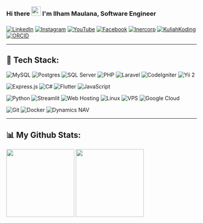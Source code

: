 ### <div align="left">Hi there <img src="https://media.giphy.com/media/hvRJCLFzcasrR4ia7z/giphy.gif" width="25"> I'm Ilham Maulana, Software Engineer</div>  

### <div align="left">
[![LinkedIn](https://img.shields.io/badge/LinkedIn-%230077B5.svg?style=flat-square&logo=linkedin&logoColor=white)](https://www.linkedin.com/in/k4ilham/)
[![Instagram](https://img.shields.io/badge/Instagram-e4405f?style=flat-square&logo=Instagram&logoColor=white)](https://instagram.com/k4ilham/)
[![YouTube](https://img.shields.io/badge/YouTube-FF0000?style=flat-square&logo=youtube&logoColor=white)](https://www.youtube.com/@kuliahkoding)
[![Facebook](https://img.shields.io/badge/Facebook-1877F2?style=flat-square&logo=facebook&logoColor=white)](https://www.facebook.com/mailham)
[![Inercorp](https://img.shields.io/badge/Website-Inercorp-3b5998?style=flat-square&logo=google-chrome&logoColor=white)](https://inercorp.com)
[![KuliahKoding](https://img.shields.io/badge/Website-KuliahKoding-3b5998?style=flat-square&logo=google-chrome&logoColor=white)](https://kuliahkoding.com)
[![ORCID](https://img.shields.io/badge/ORCID-A6CE39?style=flat-square&logo=orcid&logoColor=white)](https://orcid.org/0009-0007-5566-4161)
</div> 

---

## 🚀 Tech Stack:

![MySQL](https://img.shields.io/badge/MySQL-F29111.svg?style=flat&logo=mysql&logoColor=white)
![Postgres](https://img.shields.io/badge/Postgres-%23316192.svg?style=flat&logo=postgresql&logoColor=white) 
![SQL Server](https://img.shields.io/badge/SQL%20Server-CC2927?style=flat&logo=microsoft-sql-server&logoColor=white)
![PHP](https://img.shields.io/badge/PHP-777BB4.svg?style=flat&logo=php&logoColor=white) 
![Laravel](https://img.shields.io/badge/Laravel-F05340.svg?style=flat&logo=laravel&logoColor=white) 
![CodeIgniter](https://img.shields.io/badge/CodeIgniter-EF4223?style=flat&logo=codeigniter&logoColor=white)
![Yii 2](https://img.shields.io/badge/Yii%202-1A73E8?style=flat&logo=yii&logoColor=white)

![Express.js](https://img.shields.io/badge/Express.js-%23404d59.svg?style=flat&logo=express&logoColor=%2361DAFB)
![C#](https://img.shields.io/badge/C%23-239120?style=flat&logo=c-sharp&logoColor=white)
![Flutter](https://img.shields.io/badge/Flutter-02569B.svg?style=flat&logo=flutter&logoColor=white)
![JavaScript](https://img.shields.io/badge/JavaScript-F7DF1E.svg?style=flat&logo=javascript&logoColor=black) 

![Python](https://img.shields.io/badge/Python-3776AB.svg?style=flat&logo=python&logoColor=white) 
![Streamlit](https://img.shields.io/badge/Streamlit-FF4B4D?style=flat&logo=streamlit&logoColor=white)
![Web Hosting](https://img.shields.io/badge/Web%20Hosting-00C7B7?style=flat&logo=webmin&logoColor=white)
![Linux](https://img.shields.io/badge/Linux-FCC624?style=flat&logo=linux&logoColor=black)
![VPS](https://img.shields.io/badge/VPS-336791?style=flat&logo=virtualbox&logoColor=white)
![Google Cloud](https://img.shields.io/badge/Google%20Cloud-4285F4?style=flat&logo=google-cloud&logoColor=white)

![Git](https://img.shields.io/badge/Git-F05032.svg?style=flat&logo=git&logoColor=white)
![Docker](https://img.shields.io/badge/Docker-2496ED?style=flat&logo=docker&logoColor=white)
![Dynamics NAV](https://img.shields.io/badge/Dynamics%20NAV-007ACC?style=flat&logo=microsoft-dynamics&logoColor=white)

---

## 📊 My Github Stats:
<p>
  <img height="180em" src="https://github-readme-stats.vercel.app/api?username=k4ilham&show_icons=true&hide_border=true&&count_private=true&include_all_commits=true" />
  <img height="180em" src="https://github-readme-stats.vercel.app/api/top-langs/?username=k4ilham&show_icons=true&hide_border=true&layout=compact&langs_count=8"/>
</p>
